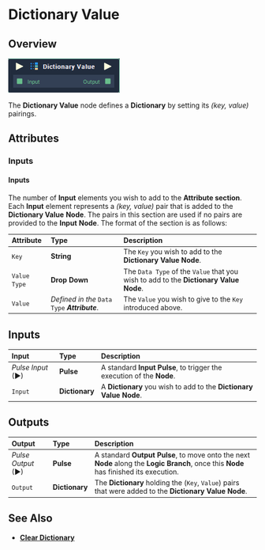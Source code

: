 # Dictionary Value

## Overview

![The Dictionary Value Node.](../../.gitbook/assets/dictionary-value.png)

The **Dictionary Value** node defines a **Dictionary** by setting its _(key, value)_ pairings.

## Attributes

### Inputs

#### Inputs

The number of **Input** elements you wish to add to the **Attribute section**. Each **Input** element represents a _(key, value)_ pair that is added to the **Dictionary Value** **Node**. The pairs in this section are used if no pairs are provided to the **Input** **Node**. The format of the section is as follows:

| Attribute | Type | Description |
| :--- | :--- | :--- |
| `Key` | **String** | The `Key` you wish to add to the **Dictionary Value** **Node**. |
| `Value Type` | **Drop Down**  | The `Data Type` of the `Value` that you wish to add to the **Dictionary Value** **Node**. |
| `Value` | _Defined in the_ `Data Type` _**Attribute**_.  | The `Value` you wish to give to the `Key` introduced above. |

## Inputs

| Input | Type | Description |
| :--- | :--- | :--- |
| _Pulse Input_ \(►\) | **Pulse** | A standard **Input Pulse**, to trigger the execution of the **Node**. |
| `Input` | **Dictionary** | A **Dictionary** you wish to add to the **Dictionary Value** **Node**.  |

## Outputs

| Output | Type | Description |
| :--- | :--- | :--- |
| _Pulse Output_ \(►\) | **Pulse** | A standard **Output Pulse**, to move onto the next **Node** along the **Logic Branch**, once this **Node** has finished its execution. |
| `Output` | **Dictionary** | The **Dictionary** holding the (`Key`, `Value`) pairs that were added to the **Dictionary Value** **Node**. |

## See Also

* [**Clear Dictionary**](clear-dictionary.md)



